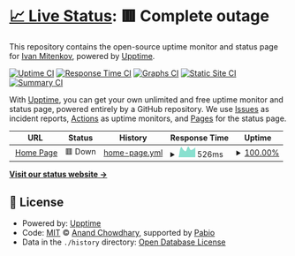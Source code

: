 # [📈 Live Status](https://status.mitenkov.com): <!--live status--> **🟥 Complete outage**

This repository contains the open-source uptime monitor and status page for [Ivan Mitenkov](https://mitenkov.com), powered by [Upptime](https://github.com/upptime/upptime).

[![Uptime CI](https://github.com/MitenkovIvan/upptime/workflows/Uptime%20CI/badge.svg)](https://github.com/MitenkovIvan/upptime/actions?query=workflow%3A%22Uptime+CI%22)
[![Response Time CI](https://github.com/MitenkovIvan/upptime/workflows/Response%20Time%20CI/badge.svg)](https://github.com/MitenkovIvan/upptime/actions?query=workflow%3A%22Response+Time+CI%22)
[![Graphs CI](https://github.com/MitenkovIvan/upptime/workflows/Graphs%20CI/badge.svg)](https://github.com/MitenkovIvan/upptime/actions?query=workflow%3A%22Graphs+CI%22)
[![Static Site CI](https://github.com/MitenkovIvan/upptime/workflows/Static%20Site%20CI/badge.svg)](https://github.com/MitenkovIvan/upptime/actions?query=workflow%3A%22Static+Site+CI%22)
[![Summary CI](https://github.com/MitenkovIvan/upptime/workflows/Summary%20CI/badge.svg)](https://github.com/MitenkovIvan/upptime/actions?query=workflow%3A%22Summary+CI%22)

With [Upptime](https://upptime.js.org), you can get your own unlimited and free uptime monitor and status page, powered entirely by a GitHub repository. We use [Issues](https://github.com/MitenkovIvan/upptime/issues) as incident reports, [Actions](https://github.com/MitenkovIvan/upptime/actions) as uptime monitors, and [Pages](https://status.mitenkov.com) for the status page.

<!--start: status pages-->
<!-- This summary is generated by Upptime (https://github.com/upptime/upptime) -->
<!-- Do not edit this manually, your changes will be overwritten -->
<!-- prettier-ignore -->
| URL | Status | History | Response Time | Uptime |
| --- | ------ | ------- | ------------- | ------ |
| <img alt="" src="https://icons.duckduckgo.com/ip3/mitenkov.com.ico" height="13"> [Home Page](https://mitenkov.com) | 🟥 Down | [home-page.yml](https://github.com/MitenkovIvan/upptime/commits/HEAD/history/home-page.yml) | <details><summary><img alt="Response time graph" src="./graphs/home-page/response-time-week.png" height="20"> 526ms</summary><br><a href="https://status.mitenkov.com/history/home-page"><img alt="Response time 549" src="https://img.shields.io/endpoint?url=https%3A%2F%2Fraw.githubusercontent.com%2FMitenkovIvan%2Fupptime%2FHEAD%2Fapi%2Fhome-page%2Fresponse-time.json"></a><br><a href="https://status.mitenkov.com/history/home-page"><img alt="24-hour response time 605" src="https://img.shields.io/endpoint?url=https%3A%2F%2Fraw.githubusercontent.com%2FMitenkovIvan%2Fupptime%2FHEAD%2Fapi%2Fhome-page%2Fresponse-time-day.json"></a><br><a href="https://status.mitenkov.com/history/home-page"><img alt="7-day response time 526" src="https://img.shields.io/endpoint?url=https%3A%2F%2Fraw.githubusercontent.com%2FMitenkovIvan%2Fupptime%2FHEAD%2Fapi%2Fhome-page%2Fresponse-time-week.json"></a><br><a href="https://status.mitenkov.com/history/home-page"><img alt="30-day response time 509" src="https://img.shields.io/endpoint?url=https%3A%2F%2Fraw.githubusercontent.com%2FMitenkovIvan%2Fupptime%2FHEAD%2Fapi%2Fhome-page%2Fresponse-time-month.json"></a><br><a href="https://status.mitenkov.com/history/home-page"><img alt="1-year response time 549" src="https://img.shields.io/endpoint?url=https%3A%2F%2Fraw.githubusercontent.com%2FMitenkovIvan%2Fupptime%2FHEAD%2Fapi%2Fhome-page%2Fresponse-time-year.json"></a></details> | <details><summary><a href="https://status.mitenkov.com/history/home-page">100.00%</a></summary><a href="https://status.mitenkov.com/history/home-page"><img alt="All-time uptime 99.89%" src="https://img.shields.io/endpoint?url=https%3A%2F%2Fraw.githubusercontent.com%2FMitenkovIvan%2Fupptime%2FHEAD%2Fapi%2Fhome-page%2Fuptime.json"></a><br><a href="https://status.mitenkov.com/history/home-page"><img alt="24-hour uptime 100.00%" src="https://img.shields.io/endpoint?url=https%3A%2F%2Fraw.githubusercontent.com%2FMitenkovIvan%2Fupptime%2FHEAD%2Fapi%2Fhome-page%2Fuptime-day.json"></a><br><a href="https://status.mitenkov.com/history/home-page"><img alt="7-day uptime 100.00%" src="https://img.shields.io/endpoint?url=https%3A%2F%2Fraw.githubusercontent.com%2FMitenkovIvan%2Fupptime%2FHEAD%2Fapi%2Fhome-page%2Fuptime-week.json"></a><br><a href="https://status.mitenkov.com/history/home-page"><img alt="30-day uptime 99.95%" src="https://img.shields.io/endpoint?url=https%3A%2F%2Fraw.githubusercontent.com%2FMitenkovIvan%2Fupptime%2FHEAD%2Fapi%2Fhome-page%2Fuptime-month.json"></a><br><a href="https://status.mitenkov.com/history/home-page"><img alt="1-year uptime 99.89%" src="https://img.shields.io/endpoint?url=https%3A%2F%2Fraw.githubusercontent.com%2FMitenkovIvan%2Fupptime%2FHEAD%2Fapi%2Fhome-page%2Fuptime-year.json"></a></details>

<!--end: status pages-->

[**Visit our status website →**](https://status.mitenkov.com)

## 📄 License

- Powered by: [Upptime](https://github.com/upptime/upptime)
- Code: [MIT](./LICENSE) © [Anand Chowdhary](https://anandchowdhary.com), supported by [Pabio](https://pabio.com)
- Data in the `./history` directory: [Open Database License](https://opendatacommons.org/licenses/odbl/1-0/)
